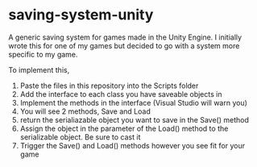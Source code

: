 # saving-system-unity
A generic saving system for games made in the Unity Engine. I initially wrote this for one of my games but decided to go with a system more specific to my game. 

To implement this, 
1. Paste the files in this repository into the Scripts folder
2. Add the interface to each class you have saveable objects in
3. Implement the methods in the interface (Visual Studio will warn you)
4. You will see 2 methods, Save and Load
5. return the serialiazable object you want to save in the Save() method
6. Assign the object in the parameter of the Load() method to the serializable object. Be sure to cast it
7. Trigger the Save() and Load() methods however you see fit for your game 
